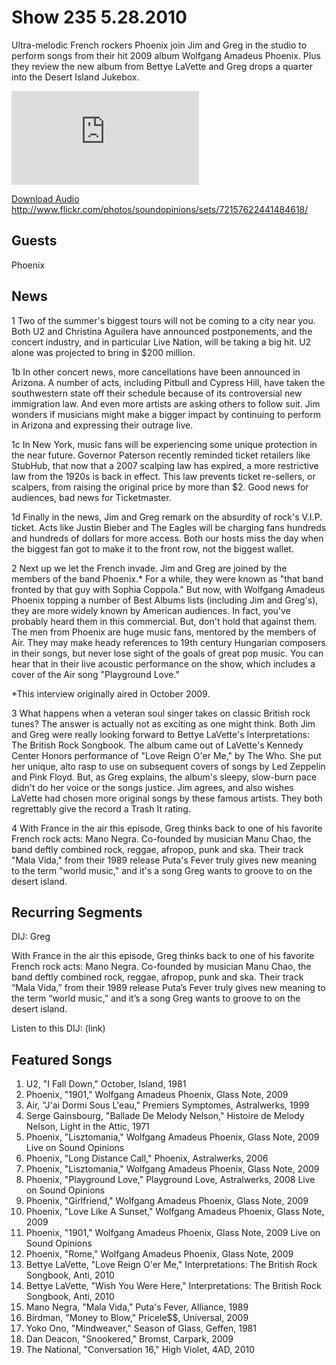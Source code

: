 # Show 235 5.28.2010
Ultra-melodic French rockers Phoenix join Jim and Greg in the studio to perform songs from their hit 2009 album Wolfgang Amadeus Phoenix. Plus they review the new album from Bettye LaVette and Greg drops a quarter into the Desert Island Jukebox.

![main image](http://www.soundopinions.org/images/2009/phoenix/x.php)

[Download Audio](http://audio.soundopinions.org/streams/2010/05/so_20100528.m3u)
http://www.flickr.com/photos/soundopinions/sets/72157622441484618/

## Guests
Phoenix

## News
1 Two of the summer's biggest tours will not be coming to a city near you. Both U2 and Christina Aguilera have announced postponements, and the concert industry, and in particular Live Nation, will be taking a big hit. U2 alone was projected to bring in $200 million.

1b In other concert news, more cancellations have been announced in Arizona. A number of acts, including Pitbull and Cypress Hill, have taken the southwestern state off their schedule because of its controversial new immigration law. And even more artists are asking others to follow suit. Jim wonders if musicians might make a bigger impact by continuing to perform in Arizona and expressing their outrage live. 

1c In New York, music fans will be experiencing some unique protection in the near future. Governor Paterson recently reminded ticket retailers like StubHub, that now that a 2007 scalping law has expired, a more restrictive law from the 1920s is back in effect. This law prevents ticket re-sellers, or scalpers, from raising the original price by more than $2. Good news for audiences, bad news for Ticketmaster.

1d Finally in the news, Jim and Greg remark on the absurdity of rock's V.I.P. ticket. Acts like Justin Bieber and The Eagles will be charging fans hundreds and hundreds of dollars for more access. Both our hosts miss the day when the biggest fan got to make it to the front row, not the biggest wallet.

2 Next up we let the French invade. Jim and Greg are joined by the members of the band Phoenix.* For a while, they were known as "that band fronted by that guy with Sophia Coppola." But now, with Wolfgang Amadeus Phoenix topping a number of Best Albums lists (including Jim and Greg's), they are more widely known by American audiences. In fact, you've probably heard them in this commercial. But, don't hold that against them. The men from Phoenix are huge music fans, mentored by the members of Air. They may make heady references to 19th century Hungarian composers in their songs, but never lose sight of the goals of great pop music. You can hear that in their live acoustic performance on the show, which includes a cover of the Air song "Playground Love."

*This interview originally aired in October 2009.

3 What happens when a veteran soul singer takes on classic British rock tunes? The answer is actually not as exciting as one might think. Both Jim and Greg were really looking forward to Bettye LaVette's Interpretations: The British Rock Songbook. The album came out of LaVette's Kennedy Center Honors performance of "Love Reign O'er Me," by The Who. She put her unique, alto rasp to use on subsequent covers of songs by Led Zeppelin and Pink Floyd. But, as Greg explains, the album's sleepy, slow-burn pace didn't do her voice or the songs justice. Jim agrees, and also wishes LaVette had chosen more original songs by these famous artists. They both regrettably give the record a Trash It rating.

4 With France in the air this episode, Greg thinks back to one of his favorite French rock acts: Mano Negra. Co-founded by musician Manu Chao, the band deftly combined rock, reggae, afropop, punk and ska. Their track "Mala Vida," from their 1989 release Puta's Fever truly gives new meaning to the term "world music," and it's a song Greg wants to groove to on the desert island.

## Recurring Segments
DIJ: Greg 

With France in the air this episode, Greg thinks back to one of his favorite French rock acts: Mano Negra. Co-founded by musician Manu Chao, the band deftly combined rock, reggae, afropop, punk and ska. Their track “Mala Vida,” from their 1989 release Puta’s Fever truly gives new meaning to the term “world music,” and it’s a song Greg wants to groove to on the desert island.

Listen to this DIJ: (link)

## Featured Songs
1. U2, "I Fall Down," October, Island, 1981
2. Phoenix, "1901," Wolfgang Amadeus Phoenix, Glass Note, 2009
3. Air, "J'ai Dormi Sous L'eau," Premiers Symptomes, Astralwerks, 1999
4. Serge Gainsbourg, "Ballade De Melody Nelson," Histoire de Melody Nelson, Light in the Attic, 1971
5. Phoenix, "Lisztomania," Wolfgang Amadeus Phoenix, Glass Note, 2009 Live on Sound Opinions
6. Phoenix, "Long Distance Call," Phoenix, Astralwerks, 2006
7. Phoenix, "Lisztomania," Wolfgang Amadeus Phoenix, Glass Note, 2009
8. Phoenix, "Playground Love," Playground Love, Astralwerks, 2008 Live on Sound Opinions
9. Phoenix, "Girlfriend," Wolfgang Amadeus Phoenix, Glass Note, 2009
10. Phoenix, "Love Like A Sunset," Wolfgang Amadeus Phoenix, Glass Note, 2009
11. Phoenix, "1901," Wolfgang Amadeus Phoenix, Glass Note, 2009 Live on Sound Opinions
12. Phoenix, "Rome," Wolfgang Amadeus Phoenix, Glass Note, 2009
13. Bettye LaVette, "Love Reign O'er Me," Interpretations: The British Rock Songbook, Anti, 2010
14. Bettye LaVette, "Wish You Were Here," Interpretations: The British Rock Songbook, Anti, 2010
15. Mano Negra, "Mala Vida," Puta's Fever, Alliance, 1989
16. Birdman, "Money to Blow," Pricele$$, Universal, 2009
17. Yoko Ono, "Mindweaver," Season of Glass, Geffen, 1981
18. Dan Deacon, "Snookered," Bromst, Carpark, 2009
19. The National, "Conversation 16," High Violet, 4AD, 2010
